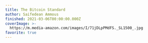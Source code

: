 ```yaml
---
title: The Bitcoin Standard
author: Saifedean Ammous
finished: 2021-03-06T00:00:00.000Z
coverImage: >-
  https://m.media-amazon.com/images/I/71jDLpPMdFS._SL1500_.jpg
favorite: true
---
```

